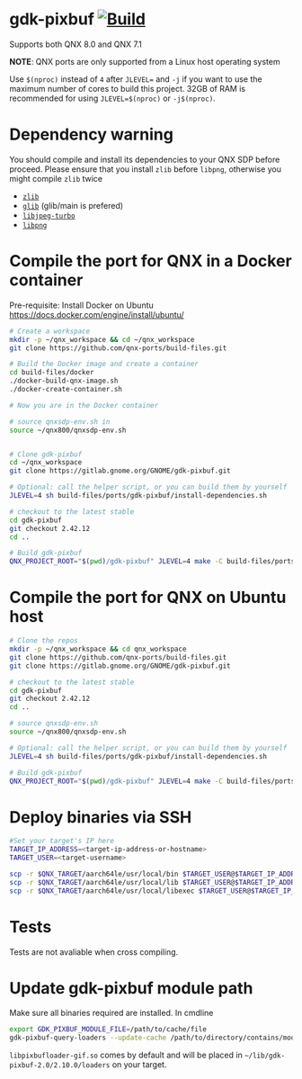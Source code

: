 # gdk-pixbuf [![Build](https://github.com/qnx-ports/build-files/actions/workflows/gdk-pixbuf.yml/badge.svg)](https://github.com/qnx-ports/build-files/actions/workflows/gdk-pixbuf.yml)

Supports both QNX 8.0 and QNX 7.1

**NOTE**: QNX ports are only supported from a Linux host operating system

Use `$(nproc)` instead of `4` after `JLEVEL=` and `-j` if you want to use the maximum number of cores to build this project.
32GB of RAM is recommended for using `JLEVEL=$(nproc)` or `-j$(nproc)`.


# Dependency warning

You should compile and install its dependencies to your QNX SDP before proceed.
Please ensure that you install `zlib` before `libpng`, otherwise you might compile `zlib` twice
+ [`zlib`](https://github.com/qnx-ports/build-files/tree/main/ports/zlib)
+ [`glib`](https://github.com/qnx-ports/build-files/tree/main/ports/glib) (glib/main is prefered)
+ [`libjpeg-turbo`](https://github.com/qnx-ports/build-files/tree/main/ports/jpeg-turbo)
+ [`libpng`](https://github.com/qnx-ports/build-files/tree/main/ports/libpng)

# Compile the port for QNX in a Docker container

Pre-requisite: Install Docker on Ubuntu https://docs.docker.com/engine/install/ubuntu/
```bash
# Create a workspace
mkdir -p ~/qnx_workspace && cd ~/qnx_workspace
git clone https://github.com/qnx-ports/build-files.git

# Build the Docker image and create a container
cd build-files/docker
./docker-build-qnx-image.sh
./docker-create-container.sh

# Now you are in the Docker container

# source qnxsdp-env.sh in
source ~/qnx800/qnxsdp-env.sh


# Clone gdk-pixbuf
cd ~/qnx_workspace
git clone https://gitlab.gnome.org/GNOME/gdk-pixbuf.git

# Optional: call the helper script, or you can build them by yourself
JLEVEL=4 sh build-files/ports/gdk-pixbuf/install-dependencies.sh

# checkout to the latest stable
cd gdk-pixbuf
git checkout 2.42.12
cd ..

# Build gdk-pixbuf
QNX_PROJECT_ROOT="$(pwd)/gdk-pixbuf" JLEVEL=4 make -C build-files/ports/gdk-pixbuf install
```

# Compile the port for QNX on Ubuntu host
```bash
# Clone the repos
mkdir -p ~/qnx_workspace && cd qnx_workspace
git clone https://github.com/qnx-ports/build-files.git
git clone https://gitlab.gnome.org/GNOME/gdk-pixbuf.git

# checkout to the latest stable
cd gdk-pixbuf
git checkout 2.42.12
cd ..

# source qnxsdp-env.sh
source ~/qnx800/qnxsdp-env.sh

# Optional: call the helper script, or you can build them by yourself
JLEVEL=4 sh build-files/ports/gdk-pixbuf/install-dependencies.sh

# Build gdk-pixbuf
QNX_PROJECT_ROOT="$(pwd)/gdk-pixbuf" JLEVEL=4 make -C build-files/ports/gdk-pixbuf install
```

# Deploy binaries via SSH
```bash
#Set your target's IP here
TARGET_IP_ADDRESS=<target-ip-address-or-hostname>
TARGET_USER=<target-username>

scp -r $QNX_TARGET/aarch64le/usr/local/bin $TARGET_USER@$TARGET_IP_ADDRESS:~
scp -r $QNX_TARGET/aarch64le/usr/local/lib $TARGET_USER@$TARGET_IP_ADDRESS:~
scp -r $QNX_TARGET/aarch64le/usr/local/libexec $TARGET_USER@$TARGET_IP_ADDRESS:~
```

# Tests
Tests are not avaliable when cross compiling.

# Update gdk-pixbuf module path
Make sure all binaries required are installed. In cmdline
```bash
export GDK_PIXBUF_MODULE_FILE=/path/to/cache/file
gdk-pixbuf-query-loaders --update-cache /path/to/directory/contains/module/binaries
```
`libpixbufloader-gif.so` comes by default and will be placed in `~/lib/gdk-pixbuf-2.0/2.10.0/loaders` on your target.